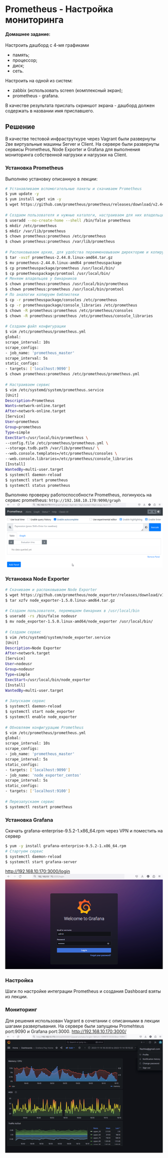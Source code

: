 # Prometheus - Настройка мониторинга

#### Домашнее задание:
Настроить дашборд с 4-мя графиками
- память;
- процессор;
- диск;
- сеть.

Настроить на одной из систем:
- zabbix (использовать screen (комплексный экран);
- prometheus - grafana.

В качестве результата прислать скриншот экрана - дашборд должен содержать в названии имя приславшего. 

## Решение

В качестве тестовой инфраструткуре через Vagrant были развернуты 2ве виртуальные машины Server и Client. На сервере были развернуты сервисы Prometheus, Node Exporter и Grafana для выполнения мониторинга собственной нагрузки и нагрузки на Client.

### Установка Prometheus 
Выполняю установку описанную в лекции:

```sh
# Устанавливаем вспомогательные пакеты и скачиваем Prometheus
$ yum update -y
$ yum install wget vim -y
$ wget https://github.com/prometheus/prometheus/releases/download/v2.44.0/prometheus-2.44.0.linux-amd64.tar.gz

# Создаем пользователя и нужные каталоги, настраиваем для них владельцев
$ useradd --no-create-home --shell /bin/false prometheus
$ mkdir /etc/prometheus
$ mkdir /var/lib/prometheus
$ chown prometheus:prometheus /etc/prometheus
$ chown prometheus:prometheus /var/lib/prometheus

# Распаковываем архив, для удобства переименовываем директорию и копируем бинарники в /usr/local/bin
$ tar -xvzf prometheus-2.44.0.linux-amd64.tar.gz
$ mv prometheus-2.44.0.linux-amd64 prometheuspackage
$ cp prometheuspackage/prometheus /usr/local/bin/
$ cp prometheuspackage/promtool /usr/local/bin/
# Меняем владельцев у бинарников
$ chown prometheus:prometheus /usr/local/bin/prometheus
$ chown prometheus:prometheus /usr/local/bin/promtool
# По аналогии копируем библиотеки
$ cp -r prometheuspackage/consoles /etc/prometheus
$ cp -r prometheuspackage/console_libraries /etc/prometheus
$ chown -R prometheus:prometheus /etc/prometheus/consoles
$ chown -R prometheus:prometheus /etc/prometheus/console_libraries

# Создаем файл конфигурации
$ vim /etc/prometheus/prometheus.yml
global:
scrape_interval: 10s
scrape_configs:
- job_name: 'prometheus_master'
scrape_interval: 5s
static_configs:
- targets: ['localhost:9090']
$ chown prometheus:prometheus /etc/prometheus/prometheus.yml

# Настраиваем сервис
$ vim /etc/systemd/system/prometheus.service
[Unit]
Description=Prometheus
Wants=network-online.target
After=network-online.target
[Service]
User=prometheus
Group=prometheus
Type=simple
ExecStart=/usr/local/bin/prometheus \
--config.file /etc/prometheus/prometheus.yml \
--storage.tsdb.path /var/lib/prometheus/ \
--web.console.templates=/etc/prometheus/consoles \
--web.console.libraries=/etc/prometheus/console_libraries
[Install]
WantedBy=multi-user.target
$ systemctl daemon-reload
$ systemctl start prometheus
$ systemctl status prometheus
```
Выполняю проверку работоспособности Prometheus, логинуюсь на сервис prometheus: `http://192.168.10.170:9090/graph`
![alt text](/Lab15/01.png?raw=true "Screenshot1")

### Установка Node Exporter
```sh
# Скачиваем и распаковываем Node Exporter
$ wget https://github.com/prometheus/node_exporter/releases/download/v1.5.0/node_exporter-1.5.0.linux-amd64.tar.gz
$ tar xzfv node_exporter-1.5.0.linux-amd64.tar.gz

# Создаем пользователя, перемещаем бинарник в /usr/local/bin
$ useradd -rs /bin/false nodeusr
$ mv node_exporter-1.5.0.linux-amd64/node_exporter /usr/local/bin/

# Создаем сервис
$ vim /etc/systemd/system/node_exporter.service
[Unit]
Description=Node Exporter
After=network.target
[Service]
User=nodeusr
Group=nodeusr
Type=simple
ExecStart=/usr/local/bin/node_exporter
[Install]
WantedBy=multi-user.target

# Запускаем сервис
$ systemctl daemon-reload
$ systemctl start node_exporter
$ systemctl enable node_exporter

# Обновляем конфигурацию Prometheus
$ vim /etc/prometheus/prometheus.yml
global:
scrape_interval: 10s
scrape_configs:
- job_name: 'prometheus_master'
scrape_interval: 5s
static_configs:
- targets: ['localhost:9090']
- job_name: 'node_exporter_centos'
scrape_interval: 5s
static_configs:
- targets: ['localhost:9100']

# Перезапускаем сервис
$ systemctl restart prometheus
```
### Установка Grafana
Скачать grafana-enterprise-9.5.2-1.x86_64.rpm через VPN и поместить на сервер
```sh
$ yum -y install grafana-enterprise-9.5.2-1.x86_64.rpm
# Стартуем сервис
$ systemctl daemon-reload
$ systemctl start grafana-server
```
http://192.168.10.170:3000/login
![alt text](/Lab15/03.png?raw=true "Screenshot3")
### Настройка 
Шаги по настройке интеграции Prometheus и создания Dashboard взяты из лекции.
### Мониторинг
Для решения использован Vagrant в сочетании с описанными в лекции шагами развертывания. На сервере были запущены Promehteus port:9090 и Grafana port:3000.
http://192.168.10.170:3000/
![alt text](/Lab15/04.png?raw=true "Screenshot3")

